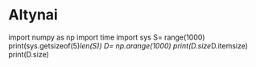 # Altynai
import numpy as np  import time import sys S= range(1000) print(sys.getsizeof(5)*len(S))  D= np.arange(1000) print(D.size*D.itemsize)
print(D.size)
